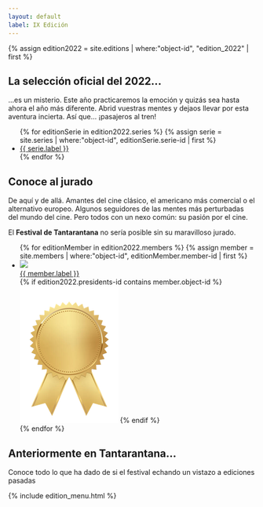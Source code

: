 ```yaml
---
layout: default
label: IX Edición
---
```


{% assign edition2022 = site.editions | where:"object-id", "edition_2022"  | first %}

## La selección oficial del 2022...

...es un misterio. Este año practicaremos la emoción y quizás sea hasta ahora el año más diferente. Abrid vuestras mentes y dejaos llevar por esta aventura incierta. Así que... ¡pasajeros al tren!

<ul class="edition--series">
	{% for editionSerie in edition2022.series %}
		{% assign serie = site.series | where:"object-id", editionSerie.serie-id | first %}
		<li class="edition--serie">
			<a class="edition--serie__link" href="{{ serie.url }}">{{ serie.label }}</a>
		</li>
	{% endfor %}
</ul>

## Conoce al jurado

De aquí y de allá. Amantes del cine clásico, el americano más comercial o el alternativo europeo. Algunos seguidores de las mentes más perturbadas del mundo del cine. Pero todos con un nexo común: su pasión por el cine. 

El **Festival de Tantarantana** no sería posible sin su maravilloso jurado.

<ul class="edition--members tantarantana--grid">
	{% for editionMember in edition2022.members %}
		{% assign member = site.members | where:"object-id", editionMember.member-id | first %}
		<li class="edition--member tantarantana--grid-item">
			<a class="edition--member__link" href="{{ member.url }}">
				<img class="edition--member__photo" src="/assets/images/members/{{ member.object-id }}.jpg">
				<div class="edition--member__name">
					{{ member.label }}
				</div>				
			</a>
			{% if edition2022.presidents-id contains member.object-id %}
				<img class="edition--members__president_badge" src="/assets/images/badge.png" title="President">
			{% endif %}
		</li>
	{% endfor %}
</ul>

## Anteriormente en Tantarantana...

Conoce todo lo que ha dado de si el festival echando un vistazo a ediciones pasadas

<div class="editions--history">
	{% include edition_menu.html %}
</div>